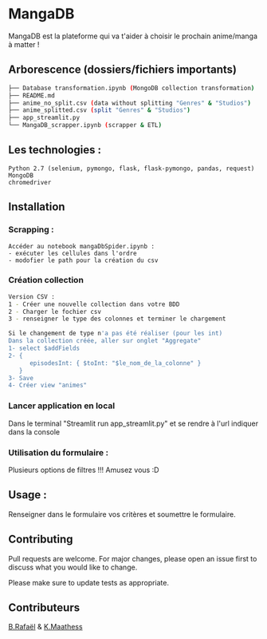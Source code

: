 # MangaDB

MangaDB est la plateforme qui va t'aider à choisir le prochain anime/manga à matter !

## Arborescence (dossiers/fichiers importants)
```bash
├── Database transformation.ipynb (MongoDB collection transformation)
├── README.md
├── anime_no_split.csv (data without splitting "Genres" & "Studios")
├── anime_splitted.csv (split "Genres" & "Studios")
├── app_streamlit.py
└── MangaDB_scrapper.ipynb (scrapper & ETL)
``` 
## Les technologies :
```
Python 2.7 (selenium, pymongo, flask, flask-pymongo, pandas, request)
MongoDB
chromedriver
```
## Installation
### Scrapping :
```
Accéder au notebook mangaDbSpider.ipynb :
- exécuter les cellules dans l'ordre
- modofier le path pour la création du csv
```
### Création collection
```bash
Version CSV :
1 - Créer une nouvelle collection dans votre BDD
2 - Charger le fochier csv
3 - renseigner le type des colonnes et terminer le chargement

Si le changement de type n'a pas été réaliser (pour les int)
Dans la collection créée, aller sur onglet "Aggregate"
1- select $addFields
2- {
      episodesInt: { $toInt: "$le_nom_de_la_colonne" }
   }
3- Save
4- Créer view "animes"
```

### Lancer application en local

Dans le terminal "Streamlit run app_streamlit.py" et se rendre à l'url indiquer dans la console

### Utilisation du formulaire :
Plusieurs options de filtres !!! Amusez vous :D 

## Usage :
Renseigner dans le formulaire vos critères et soumettre le formulaire.

## Contributing
Pull requests are welcome. For major changes, please open an issue first to discuss what you would like to change.

Please make sure to update tests as appropriate.

## Contributeurs

[B.Rafaël](https://github.com/RBonilauri) & [K.Maathess](https://github.com/Maathess)


